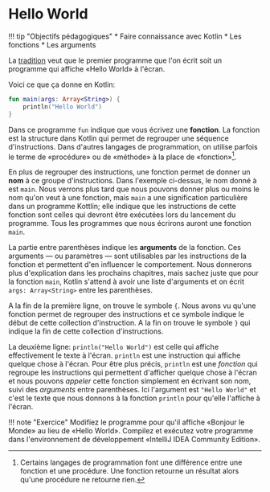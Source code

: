 # Hello World

!!! tip "Objectifs pédagogiques"
    * Faire connaissance avec Kotlin
    * Les fonctions
    * Les arguments

La [tradition](https://fr.wikipedia.org/wiki/Hello_world) veut que le premier programme que l'on écrit soit un programme qui affiche «Hello World» à l'écran.

Voici ce que ça donne en Kotlin:

``` kotlin
fun main(args: Array<String>) {
    println("Hello World")
}
```

Dans ce programme `fun` indique que vous écrivez une **fonction**. La fonction est
la structure dans Kotlin qui permet de regrouper une séquence d'instructions.
Dans d'autres
langages de programmation, on utilise parfois le terme de «procédure» ou de
«méthode» à la place de «fonction»[^1].

En plus de regrouper des instructions, une
fonction permet de donner un **nom** à ce groupe d'instructions. Dans l'exemple
ci-dessus, le nom donné à est `main`. Nous verrons plus tard que nous pouvons
donner plus ou moins le nom qu'on veut à une fonction, mais `main` a une
signification particulière dans un programme Kottlin; elle indique que les instructions de cette fonction sont celles qui devront être exécutées lors du
lancement du programme. Tous les programmes que nous écrirons auront une fonction `main`.

La partie entre parenthèses indique les **arguments** de la fonction. Ces arguments — ou paramètres — sont utilisables par les instructions de la fonction et
permettent d'en influencer le comportement. Nous donnerons plus d'explication
dans les prochains chapitres, mais sachez juste que pour la fonction `main`, 
Kotlin s'attend à avoir une liste d'arguments et on écrit `args: Array<String>`
entre les parenthèses.

A la fin de la première ligne, on trouve le symbole `{`. Nous avons vu qu'une
fonction permet de regrouper des instructions et ce symbole indique le début
de cette collection d'instruction. A la fin on trouve le symbole `}` qui indique
la fin de cette collection d'instructions.

La deuxième ligne: `println("Hello World")` est celle qui affiche effectivement
le texte à l'écran. `println` est une instruction qui affiche quelque chose à l'écran. Pour être plus précis, `println` est une *fonction* qui regroupe les instructions qui permettent d'afficher quelque chose à l'écran et nous pouvons *appeler* cette fonction simplement en écrivant son nom, suivi des *arguments* entre parenthèses. Ici l'argument est `"Hello World"` et c'est le texte que nous
donnons à la fonction `println` pour qu'elle l'affiche à l'écran. 

!!! note "Exercice"
    Modifiez le programme pour qu'il affiche «Bonjour le Monde» au lieu de «Hello World». Compilez et exécutez votre programme dans l'environnement de développement «IntelliJ IDEA Community Edition».

[^1]:
    Certains langages de programmation font une différence entre une
    fonction et une procédure. Une fonction retourne un résultat alors
    qu'une procédure ne retourne rien.